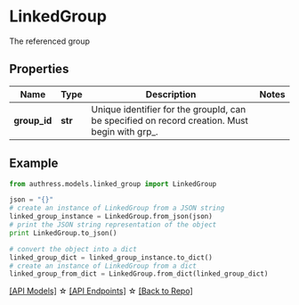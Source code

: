# LinkedGroup

The referenced group

## Properties
Name | Type | Description | Notes
------------ | ------------- | ------------- | -------------
**group_id** | **str** | Unique identifier for the groupId, can be specified on record creation. Must begin with grp_. | 

## Example

```python
from authress.models.linked_group import LinkedGroup

json = "{}"
# create an instance of LinkedGroup from a JSON string
linked_group_instance = LinkedGroup.from_json(json)
# print the JSON string representation of the object
print LinkedGroup.to_json()

# convert the object into a dict
linked_group_dict = linked_group_instance.to_dict()
# create an instance of LinkedGroup from a dict
linked_group_from_dict = LinkedGroup.from_dict(linked_group_dict)
```
[[API Models]](./README.md#documentation-for-models) ☆ [[API Endpoints]](./README.md#documentation-for-api-endpoints) ☆ [[Back to Repo]](../README.md)


